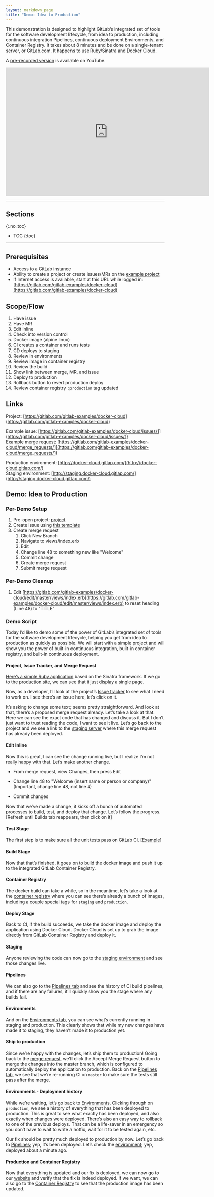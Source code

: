 ```yaml
---
layout: markdown_page
title: "Demo: Idea to Production"
---
```


This demonstration is designed to highlight GitLab’s integrated set of tools for the software development lifecycle, from idea to production, including continuous integration Pipelines, continuous deployment Environments, and Container Registry. It takes about 8 minutes and be done on a single-tenant server, or GitLab.com. It happens to use Ruby/Sinatra and Docker Cloud.

A [pre-recorded version](https://youtu.be/tgcYfIy3B0Q) is available on YouTube.

<iframe width="646" height="408" src="https://www.youtube.com/embed/tgcYfIy3B0Q" frameborder="0" allowfullscreen></iframe>

----

## Sections
{:.no_toc}

- TOC
{:toc}

----

## Prerequisites
- Access to a GitLab instance
- Ability to create a project or create issues/MRs on the [example project]( https://gitlab.com/gitlab-examples/docker-cloud)
- If Internet access is available, start at this URL while logged in: [https://gitlab.com/gitlab-examples/docker-cloud](https://gitlab.com/gitlab-examples/docker-cloud)

## Scope/Flow

1. Have issue
2. Have MR
3. Edit inline
4. Check into version control
5. Docker image (alpine linux)
6. CI creates a container and runs tests
7. CD deploys to staging
8. Review in environments
9. Review image in container registry
10. Review the build
11. Show link between merge, MR, and issue
12. Deploy to production
14. Rollback button to revert production deploy
13. Review container registry `:production` tag updated

## Links

Project: [https://gitlab.com/gitlab-examples/docker-cloud](https://gitlab.com/gitlab-examples/docker-cloud)

Example issue: [https://gitlab.com/gitlab-examples/docker-cloud/issues/1](https://gitlab.com/gitlab-examples/docker-cloud/issues/1)  
Example merge request: [https://gitlab.com/gitlab-examples/docker-cloud/merge_requests/1](https://gitlab.com/gitlab-examples/docker-cloud/merge_requests/1)

Production environment: [http://docker-cloud.gitlap.com/](http://docker-cloud.gitlap.com/)  
Staging environment: [http://staging.docker-cloud.gitlap.com/](http://staging.docker-cloud.gitlap.com/)

## Demo: Idea to Production

### Per-Demo Setup

1. Pre-open project: [project](https://gitlab.com/gitlab-examples/docker-cloud)
2. Create issue using [this template](https://gitlab.com/gitlab-examples/docker-cloud/issues/new?issue%5Btitle%5D=Change%20page%20heading&issue%5Bdescription%5D=Update%20the%20page%20heading%20with%20something%20more%20meaningful.%0A%0ASource:%20http://docker-cloud.gitlap.com/)
3. Create merge request
   1. Click New Branch
   1. Navigate to views/index.erb
   1. Edit
   1. Change line 48 to something new like "Welcome"
   1. Commit change
   1. Create merge request
   1. Submit merge request

### Per-Demo Cleanup

1. Edit [https://gitlab.com/gitlab-examples/docker-cloud/edit/master/views/index.erb](https://gitlab.com/gitlab-examples/docker-cloud/edit/master/views/index.erb) to reset heading (Line 48) to "TITLE"

### Demo Script

Today I’d like to demo some of the power of GitLab’s integrated set of tools for the software development lifecycle, helping you get from idea to production as quickly as possible. We will start with a simple project and will show you the power of built-in continuous integration, built-in container registry, and built-in continuous deployment.

#### Project, Issue Tracker, and Merge Request

[Here’s a simple Ruby application](https://gitlab.com/gitlab-examples/docker-cloud) based on the Sinatra framework. If we go to the [production site](https://docker-cloud.gitlap.com/), we can see that it just display a single page.

Now, as a developer, I’ll look at the project’s [Issue tracker](https://gitlab.com/gitlab-examples/docker-cloud/issues) to see what I need to work on. I see there’s an issue here, let’s click on it.

It’s asking to change some text; seems pretty straightforward. And look at that, there’s a proposed merge request already. Let’s take a look at that. Here we can see the exact code that has changed and discuss it. But I don’t just want to trust reading the code, I want to see it live. Let’s go back to the project and we see a link to the [staging server](https://staging.docker-cloud.gitlap.com/) where this merge request has already been deployed.

#### Edit Inline

Now this is great, I can see the change running live, but I realize I’m not really happy with that. Let’s make another change.

* From merge request, view Changes, then press Edit

* Change line 48 to "Welcome (insert name or person or company)" (Important, change line 48, not line 4)

* Commit changes

Now that we’ve made a change, it kicks off a bunch of automated processes to build, test, and deploy that change. Let’s follow the progress. [Refresh until Builds tab reappears, then click on it]

#### Test Stage

The first step is to make sure all the unit tests pass on GitLab CI. [[Example](https://gitlab.com/gitlab-examples/docker-cloud/builds/2182762)]

#### Build Stage

Now that that’s finished, it goes on to build the docker image and push it up to the integrated GitLab Container Registry.

#### Container Registry

The docker build can take a while, so in the meantime, let’s take a look at the [container registry](https://gitlab.com/gitlab-examples/docker-cloud/container_registry) where you can see there’s already a bunch of images, including a couple special tags for `staging` and `production`.

#### Deploy Stage

Back to CI, if the build succeeds, we take the docker image and deploy the application using Docker Cloud. Docker Cloud is set up to grab the image directly from GitLab Container Registry and deploy it.

#### Staging

Anyone reviewing the code can now go to the [staging environment](https://staging.docker-cloud.gitlap.com/) and see those changes live.

#### Pipelines

We can also go to the [Pipelines tab](https://gitlab.com/gitlab-examples/docker-cloud/pipelines) and see the history of CI build pipelines, and if there are any failures, it’ll quickly show you the stage where any builds fail.

#### Environments

And on the [Environments tab](https://gitlab.com/gitlab-examples/docker-cloud/environments), you can see what’s currently running in staging and production. This clearly shows that while my new changes have made it to staging, they haven’t made it to production yet.

#### Ship to production

Since we’re happy with the changes, let’s ship them to production! Going back to the [merge request](https://gitlab.com/gitlab-examples/docker-cloud/merge_requests), we’ll click the Accept Merge Request button to merge the changes into the master branch, which is configured to automatically deploy the application to production. Back on the [Pipelines tab](https://gitlab.com/gitlab-examples/docker-cloud/pipelines), we see that we’re re-running CI on `master` to make sure the tests still pass after the merge.

#### Environments - Deployment history

While we’re waiting, let’s go back to [Environments](https://gitlab.com/gitlab-examples/docker-cloud/environments). Clicking through on `production`, we see a history of everything that has been deployed to production. This is great to see what exactly has been deployed, and also exactly when changes were deployed. There’s also an easy way to rollback to one of the previous deploys. That can be a life-saver in an emergency so you don’t have to wait to write a hotfix, wait for it to be tested again, etc.

Our fix should be pretty much deployed to production by now. Let’s go back to [Pipelines](https://gitlab.com/gitlab-examples/docker-cloud/pipelines); yep, it’s been deployed. Let’s check the [environment](https://gitlab.com/gitlab-examples/docker-cloud/environments); yep, deployed about a minute ago.

#### Production and Container Registry

Now that everything is updated and our fix is deployed, we can now go to our [website](https://docker-cloud.gitlap.com/) and verify that the fix is indeed deployed. If we want, we can also go to the [Container Registry](https://gitlab.com/gitlab-examples/docker-cloud/container_registry) to see that the production image has been updated.
